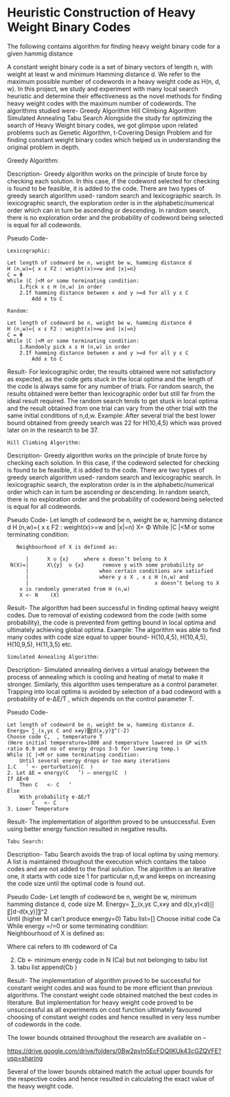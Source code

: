 # Heuristic Construction of Heavy Weight Binary Codes
The following contains algorithm for finding heavy weight binary code for a given hammig distance

A constant weight binary code is a set of binary vectors of length n, with weight at least w and minimum Hamming distance d. We refer to the maximum possible number of codewords in a heavy weight code as H(n, d, w). 
In this project, we study and experiment with many local search heuristic and determine their effectiveness as the novel methods for finding heavy weight codes with the maximum number of codewords. 
The algorithms studied were- 
	Greedy Algorithm
	Hill Climbing Algorithm
	Simulated Annealing
	Tabu Search
Alongside the study for optimizing the search of Heavy Weight binary codes, we got glimpse upon related problems such as Genetic Algorithm, t-Covering Design Problem and for finding constant weight binary codes which helped us in understanding the original problem in depth.


Greedy Algorithm:

Description-
Greedy algorithm works on the principle of brute force by checking each solution. In this case, if the codeword selected for checking is found to be feasible, it is added to the code. There are two types of greedy search algorithm used- random search and lexicographic search. In lexicographic search, the exploration order is in the alphabetic/numerical order which can in turn be ascending or descending. In random search, there is no exploration order and the probability of codeword being selected is equal for all codewords.
 

Pseudo Code-
	
	Lexicographic:

	Let length of codeword be n, weight be w, hamming distance d 
	H (n,w)={ x ε F2 : weight(x)>=w and |x|=n}
	C = Φ 
	While |C |<M or some terminating condition:
		1.Pick x ε H (n,w) in order
		2.If hamming distance between x and y >=d for all y ε C
			Add x to C

	Random:

	Let length of codeword be n, weight be w, hamming distance d 
	H (n,w)={ x ε F2 : weight(x)>=w and |x|=n}
	C = Φ 
	While |C |<M or some terminating condition:
		1.Randomly pick x ε H (n,w) in order
		2.If hamming distance between x and y >=d for all y ε C
			Add x to C


Result-
For lexicographic order, the results obtained were not satisfactory as expected, as the code gets stuck in the local optima and the length of the code is always same for any number of trials.
For random search, the results obtained were better than lexicographic order but still far from the ideal result required. The random search tends to get stuck in local optima and the result obtained from one trial can vary from the other trial with the same initial conditions of n,d,w.
Example: After several trial the best lower bound obtained from greedy search was 22 for H(10,4,5) which was proved later on in the research to be 37.

	Hill Climbing Algorithm:

Description-
Greedy algorithm works on the principle of brute force by checking each solution. In this case, if the codeword selected for checking is found to be feasible, it is added to the code. There are two types of greedy search algorithm used- random search and lexicographic search. In lexicographic search, the exploration order is in the alphabetic/numerical order which can in turn be ascending or descending. In random search, there is no exploration order and the probability of codeword being selected is equal for all codewords.
 

Pseudo Code-
	Let length of codeword be n, weight be w, hamming distance d 
	H (n,w)={ x ε F2 : weight(x)>=w and |x|=n}
	X= Φ 
	While |C |<M or some terminating condition:      	  

	   Neighbourhood of X is defined as:

	      |      X υ {x}     where x doesn’t belong to X 
	 N(X)=|	     X\{y}  υ {x}      remove y with some probability or   
	      |                       when certain conditions are satisfied
	      |                       where y ε X , x ε H (n,w) and     
	      |                                         x doesn’t belong to X
		x is randomly generated from H (n,w)
		X <- N    (X)

Result-
The algorithm had been successful in finding optimal heavy weight codes. Due to removal of existing codeword from the code (with some probability), the code is prevented from getting bound in local optima and ultimately achieving global optima.
Example: The algorithm was able to find many codes with code size equal to upper bound- H(10,4,5), H(10,4,5), H(10,9,5), H(11,3,5) etc.

	Simulated Annealing Algorithm:

Description-
Simulated annealing derives a virtual analogy between the process of annealing which is cooling and heating of metal to make it stronger. Similarly, this algorithm uses temperature as a control parameter. Trapping into local optima is avoided by selection of a bad codeword with a probability of e-ΔE/T , which depends on the control parameter T.

Pseudo Code-

	Let length of codeword be n, weight be w, hamming distance d. 
	Energy= ∑_(x,yε C and x≠y)▒〖d(x,y)〗^(-2) 
	Choose code C,  , temperature T
	(Here initial temperature=1000 and temperature lowered in GP with ratio 0.9 and no of energy drops 3-5 for lowering temp.)
	While |C |<M or some terminating condition:      	  			 
		Until several energy drops or too many iterations
	1.C   ’ <- perturbation(C  )
	2. Let ΔE = energy(C   ’) – energy(C  )
	If ΔE<0
		Then C   <- C   ’
	Else
		With probability e-ΔE/T
			C   <- C   ’
	3. Lower Temperature
		

Result-
The implementation of algorithm proved to be unsuccessful. Even using better energy function resulted in negative results.


	Tabu Search:

Description-
Tabu Search avoids the trap of local optima by using memory. A list is maintained throughout the execution which contains the taboo codes and are not added to the final solution. The algorithm is an iterative one, it starts with code size 1 for particular n,d,w and keeps on increasing the code size until the optimal code is found out. 

Pseudo Code-
Let length of codeword be n, weight be w, minimum hamming distance d, code size M. 
Energy= ∑_(x,yε C,x≠y and d(x,y)<d)▒〖[d-d(x,y)]〗^2   
Until (higher M can’t produce energy=0) 
Tabu list=[]
Choose initial code Ca
While energy =/=0 or some terminating condition:  
	Neighbourhood of X is defined as:             
 
Where cai refers to ith codeword of Ca
 
2. Cb <- minimum energy code in N    (Ca) but not belonging to tabu list
3. tabu list append(Cb )
		

Result-
The implementation of algorithm proved to be successful for constant weight codes and was found to be more efficient than previous algorithms. The constant weight code obtained matched the best codes in literature.
But implementation for heavy weight code proved to be unsuccessful as all experiments on cost function ultimately favoured choosing of constant weight codes and hence resulted in very less number of codewords in the code.








The lower bounds obtained throughout the research are available on –

https://drive.google.com/drive/folders/0Bw2pvIn5EcFDQllKUk43cGZQVFE?usp=sharing

Several of the lower bounds obtained match the actual upper bounds for the respective codes and hence resulted in calculating the exact value of the heavy weight code. 


